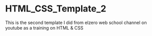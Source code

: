 # HTML_CSS_Template_2
This is the second template I did from elzero web school channel on youtube as a training on HTML &amp; CSS
